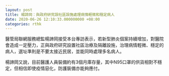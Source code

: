 ```yaml
---
layout: post
title: 楊諦岡：與政府研究設社區設施處理病情輕微和穩定病人
date: 2020-06-26 12:10:33.000000000 +08:00
categories: rthk
---
```


醫管局聯網服務總監楊諦岡接受本台專訪表示，若新型肺炎個案持續增加，對醫院會造成一定壓力，正與政府研究設置社區治療及隔離設施，治理病情輕微、穩定的病人，選址準則是不要太接近民居，並能同時處理多名病人。

楊諦岡又說，目前醫護人員裝備約有3個月庫存量，其中N95口罩的供貨相對不穩定，但相信即使疫情惡化，防護裝備亦能夠應付。
